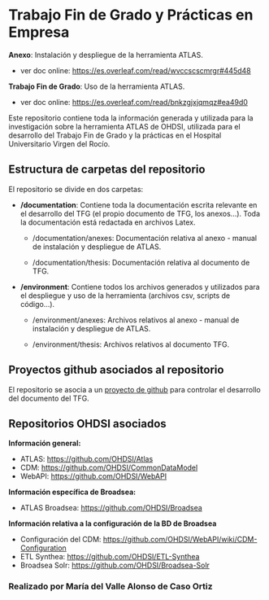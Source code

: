 # Trabajo Fin de Grado y Prácticas en Empresa

**Anexo**: Instalación y despliegue de la herramienta ATLAS. 

  - ver doc online: https://es.overleaf.com/read/wvccscscmrgr#445d48

**Trabajo Fin de Grado**: Uso de la herramienta ATLAS. 

 - ver doc online: https://es.overleaf.com/read/bnkzgjxjqmqz#ea49d0

Este repositorio contiene toda la información generada y utilizada para la investigación sobre la herramienta ATLAS de OHDSI, utilizada para el desarrollo del Trabajo Fin de Grado y la prácticas en el Hospital Universitario Virgen del Rocío.

## Estructura de carpetas del repositorio

El repositorio se divide en dos carpetas:

- **/documentation**:
  Contiene toda la documentación escrita relevante en el desarrollo del TFG (el propio documento de TFG, los anexos...). Toda la documentación está redactada en archivos Latex.
  
    - /documentation/anexes:  Documentación relativa al anexo - manual de instalación y despliegue de ATLAS.
 
    - /documentation/thesis: Documentación relativa al documento de TFG.
  
- **/environment**:
  Contiene todos los archivos generados y utilizados para el despliegue y uso de la herramienta (archivos csv, scripts de código...).

    - /environment/anexes:  Archivos relativos al anexo - manual de instalación y despliegue de ATLAS.
  
    - /environment/thesis: Archivos relativos al documento TFG.
 

## Proyectos github asociados al repositorio

El repositorio se asocia a un [proyecto de github](https://github.com/users/vallealonsodc/projects/2) para controlar el desarrollo del documento del TFG.

## Repositorios OHDSI asociados
**Información general:**
- ATLAS: https://github.com/OHDSI/Atlas
- CDM: https://github.com/OHDSI/CommonDataModel
- WebAPI: https://github.com/OHDSI/WebAPI

**Información específica de Broadsea:**
- ATLAS Broadsea: https://github.com/OHDSI/Broadsea

**Información relativa a la configuración de la BD de Broadsea**
- Configuración del CDM: https://github.com/OHDSI/WebAPI/wiki/CDM-Configuration
- ETL Synthea: https://github.com/OHDSI/ETL-Synthea
- Broadsea Solr: https://github.com/OHDSI/Broadsea-Solr


###  Realizado por María del Valle Alonso de Caso Ortiz
